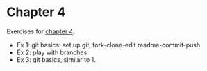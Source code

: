 # Chapter 4

Exercises for [chapter 4](https://info201.github.io/git-basics.html).

* Ex 1: git basics: set up git, fork-clone-edit readme-commit-push
* Ex 2: play with branches
* Ex 3: git basics, similar to 1.
